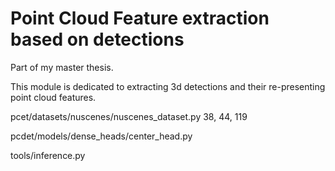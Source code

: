 # Point Cloud Feature extraction based on detections
Part of my master thesis.

This module is dedicated to extracting 3d detections and their re-presenting point cloud features.

pcet/datasets/nuscenes/nuscenes_dataset.py 38, 44, 119

pcdet/models/dense_heads/center_head.py

tools/inference.py
